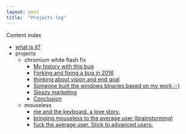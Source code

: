 ```yaml
---
layout: post
title:  "Projects log"
---
```



Content index

* [what is it?](/projects-log/blog/what-is-it-1)
* projects
  * chromium white flash fix
    * [My history with this bug](/projects-log/blog/my-history-with-this-bug-2)
    * [Forking and fixing a bug in 2016](/projects-log/blog/forking-and-fixing-a-bug-in-2016-3)
    * [thinking about vision and end goal](/projects-log/blog/thinking-about-vision-and-end-goal-4)
    * [Someone built the windows binaries based on my work ;-)](/projects-log/blog/someone-built-the-windows-binaries-based-on-my-work-5)
    * [Sleazy marketing](/projects-log/blog/sleazy-marketing-6)
    * [Conclusion](/projects-log/blog/conclusion-7)
  * mouseless
    * [me and the keyboard. a love story.](/projects-log/blog/me-and-the-keyboard-a-love-story-8)
    * [bringing mouseless to the average user (brainstorming)](/projects-log/blog/bringing-mouseless-to-the-average-user-brainstorming-9)
    * [fuck the average user. Stick to advanced users.](/projects-log/blog/fuck-the-average-user-stick-to-advanced-users-10)



